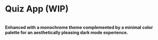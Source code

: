 # Quiz App  (WIP)
<br>
<b>
Enhanced with a monochrome theme complemented by a minimal color palette for an aesthetically pleasing dark mode experience.  
</b>





